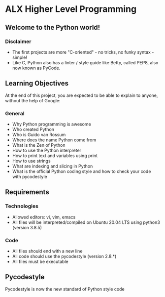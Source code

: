 # ALX Higher Level Programming

## Welcome to the Python world!

### Disclaimer

* The first projects are more "C-oriented" - no tricks, no funky syntax - simple!
* Like C, Python also has a linter / style guide like Betty, called PEP8, also now known as PyCode.

## Learning Objectives

At the end of this project, you are expected to be able to explain to anyone, without the help of Google:

### General

* Why Python programming is awesome
* Who created Python
* Who is Guido van Rossum
* Where does the name Python come from
* What is the Zen of Python
* How to use the Python interpreter
* How to print text and variables using print
* How to use strings
* What are indexing and slicing in Python
* What is the official Python coding style and how to check your code with pycodestyle

## Requirements

### Technologies

* Allowed editors: vi, vim, emacs
* All files will be interpreted/compiled on Ubuntu 20.04 LTS using python3 (version 3.8.5)

### Code

* All files should end with a new line
* All code should use the pycodestyle (version 2.8.*)
* All files must be executable

## Pycodestyle

Pycodestyle is now the new standard of Python style code

